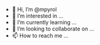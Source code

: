 - 👋 Hi, I’m @mpyrol
- 👀 I’m interested in ...
- 🌱 I’m currently learning ...
- 💞️ I’m looking to collaborate on ...
- 📫 How to reach me ...

<!---
mpyrol/mpyrol is a ✨ special ✨ repository because its `README.md` (this file) appears on your GitHub profile.
You can click the Preview link to take a look at your changes.
--->
